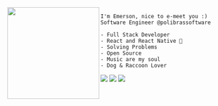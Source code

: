 
<div>
<img align="left" height="209" src="https://miro.medium.com/max/1360/1*IRGHmiGsa16stedQvIaZfw.gif"/>
</div>
    
    I'm Emerson, nice to e-meet you :)
    Software Engineer @polibrassoftware
    
    - Full Stack Developer
    - React and React Native 💜
    - Solving Problems
    - Open Source
    - Music are my soul
    - Dog & Raccoon Lover 


[<img src = "https://img.shields.io/badge/Gmail-D14836?style=for-the-badge&logo=gmail&logoColor=white">](mailto:mensones.1@gmail.com) [<img src="https://img.shields.io/badge/linkedin-%230077B5.svg?&style=for-the-badge&logo=linkedin&logoColor=white" />](https://www.linkedin.com/in/emersonvieira1/) [<img src = "https://img.shields.io/badge/instagram-%23E4405F.svg?&style=for-the-badge&logo=instagram&logoColor=white">](https://www.instagram.com/mensones.js/) 

